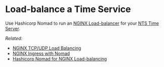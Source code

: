 # Load-balance a Time Service

Use Hashicorp Nomad to run an [NGINX Load-balancer](https://github.com/mpolinowski/nginx_docker_ingress) for your [NTS Time Server](https://github.com/mpolinowski/nomad-nts-chrony).


_Related:_

* [NGINX TCP/UDP Load Balancing](https://mpolinowski.github.io/docs/DevOps/NGINX/2022-11-17-nginx-udp-tcp-load-balancing/2022-11-17)
* [NGINX Ingress with Nomad](https://mpolinowski.github.io/docs/DevOps/Hashicorp/2022-09-24--nomad-nginx-ingress/2022-09-24)
* [Hashicorp Nomad for NGINX Load-balancing](https://mpolinowski.github.io/docs/DevOps/Hashicorp/2022-11-15-hashicorp-nomad-nginx-load-balancing/2022-11-15)